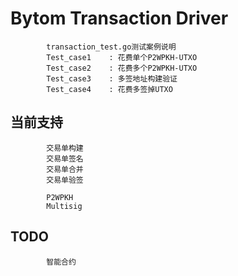 # Bytom Transaction Driver
```
        transaction_test.go测试案例说明
        Test_case1    : 花费单个P2WPKH-UTXO
        Test_case2    : 花费多个P2WPKH-UTXO
        Test_case3    : 多签地址构建验证
        Test_case4    : 花费多签掉UTXO
```
## 当前支持
```
        交易单构建
        交易单签名
        交易单合并
        交易单验签

        P2WPKH
        Multisig
```
## TODO
```
        智能合约
```
